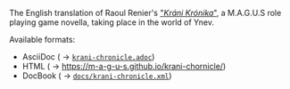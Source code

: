 The English translation of Raoul Renier's ["_Kráni Krónika_"](./germane_documents/02_-_Raoul_Renier_-_Krani-Kronika.pdf), a M.A.G.U.S role playing game novella, taking place in the world of Ynev.

Available formats:
+ AsciiDoc ( -> [`krani-chronicle.adoc`](./krani-chronicle.adoc))
+ HTML ( -> https://m-a-g-u-s.github.io/krani-chornicle/)
+ DocBook ( -> [`docs/krani-chronicle.xml`](./docs/krani-chronicle.xml))
